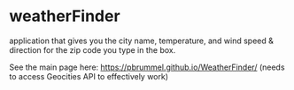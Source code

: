 # weatherFinder
application that gives you the city name, temperature, and wind speed &amp; direction for the zip code you type in the box.

See the main page here: https://pbrummel.github.io/WeatherFinder/ (needs to access Geocities API to effectively work)
